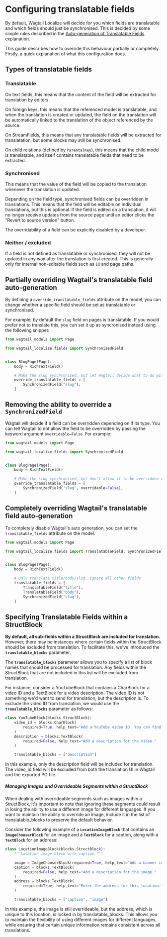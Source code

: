 # Configuring translatable fields

By default, Wagtail Localize will decide for you which fields are translatable and which fields should just be synchronised.
This is decided by some simple rules described in the [Auto-generation of Translatable Fields](/concept/translatable-fields-autogen)
explanation.

This guide describes how to override this behaviour partially or completely. Firstly, a quick explanation of what this configuration
does.

## Types of translatable fields

### Translatable

On text fields, this means that the content of the field will be extracted for translation by editors.

On foreign keys, this means that the referenced model is translatable, and when the translation is created or updated,
the field on the translation will be automatically linked to the translation of the object referenced by the source.

On StreamFields, this means that any translatable fields will be extracted for translatation, but some blocks may still
be synchronised.

On child relations (defined by `ParentalKey`), this means that the child model is translatable, and itself contains
translatable fields that need to be extracted.

### Synchronised

This means that the value of the field will be copied to the translation whenever the translation is updated.

Depending on the field type, synchronised fields can be overridden in translations. This means that the field will
be editable on individual translations, but this is optional. If the field is edited on a translation, it will no
longer receive updates from the source page until an editor clicks the "Revert to source version" button.

The overridability of a field can be explicitly disabled by a developer.

### Neither / excluded

If a field is not defined as translatable or synchronised, they will not be updated in any way after the translation is first
created. This is generally only for internal non-editable fields such as `id` and page paths.

## Partially overriding Wagtail's translatable field auto-generation

By defining a `override_translatable_fields` attribute on the model, you can change whether a specific field should
be set as translatable or synchronised.

For example, by default the `slug` field on pages is translatable. If you would prefer not to translate this, you can
set it up as syncronised instead using the following snippet:

```python
from wagtail.models import Page

from wagtail_localize.fields import SynchronizedField


class BlogPage(Page):
    body = RichTextField()

    # Make the slug synchronised, but let Wagtail decide what to do with title/body
    override_translatable_fields = [
        SynchronizedField("slug"),
    ]
```

## Removing the ability to override a `SynchronizedField`

Wagtail will decide if a field can be overridden depending on if its type.
You can tell Wagtail to not allow the field to be overridden by passing the keyword argument `overridable=False`.
For example:

```python
from wagtail.models import Page

from wagtail_localize.fields import SynchronizedField


class BlogPage(Page):
    body = RichTextField()

    # Make the slug synchronised, but don't allow it to be overridden on translations
    override_translatable_fields = [
        SynchronizedField("slug", overridable=False),
    ]
```

## Completely overriding Wagtail's translatable field auto-generation

To completely disable Wagtail's auto generation, you can set the `translatable_fields` attribute on the model.

```python
from wagtail.models import Page

from wagtail_localize.fields import TranslatableField, SynchronizedField


class BlogPage(Page):
    body = RichTextField()

    # Only translate title/body/slug, ignore all other fields
    translatable_fields = [
        TranslatableField("title"),
        TranslatableField("body"),
        SynchronizedField("slug"),
    ]
```

## Specifying Translatable Fields within a StructBlock

**By default, all sub-fields within a StructBlock are included for translation.** However, there may be instances where certain fields within the StructBlock should be excluded from translation. To facilitate this, we've introduced the **`translatable_blocks`** parameter.

The **`translatable_blocks`** parameter allows you to specify a list of block names that should be processed for translation. Any fields within the StructBlock that are not included in this list will be excluded from translation.

For instance, consider a YouTubeBlock that contains a CharBlock for a video ID and a TextBlock for a video description. The video ID is not something we'd want to send for translation, but the description is. To exclude the video ID from translation, we would use the **`translatable_blocks`** parameter as follows:

```python
class YouTubeBlock(blocks.StructBlock):
    video_id = blocks.CharBlock(
        required=True, help_text="Add a YouTube video ID. You can find this in the url."
    )
    description = blocks.TextBlock(
        required=False, help_text="Add a description for the video."
    )

    translatable_blocks = ["description"]
```

In this example, only the description field will be included for translation. The video_id field will be excluded from both the translation UI in Wagtail and the exported PO file.

##### Managing Images and Overrideable Segments within a StructBlock

When dealing with overrideable segments such as images within a StructBlock, it's important to note that ignoring these segments could result in losing the ability to use a different image for different languages. If you want to maintain the ability to override an image, include it in the list of translatable_blocks to preserve the default behavior.

Consider the following example of a **`LocationImageBlock`** that contains an **`ImageChooserBlock`** for an image and a **`TextBlock`** for a caption, along with a **`TextBlock`** for an address:

```python
class LocationImageBlock(blocks.StructBlock):
    """Location image block with caption."""

    image = ImageChooserBlock(required=True, help_text="Add a banner image.")
    caption = blocks.TextBlock(
        required=False, help_text="Add a description for the image."
    )
    address = blocks.TextBlock(
        required=True, help_text="Enter the address for this location."
    )

    translatable_blocks = ["caption", "image"]
```

In this example, the image is still overrideable, but the address, which is unique to this location, is locked in by translatable_blocks. This allows you to maintain the flexibility of using different images for different languages, while ensuring that certain unique information remains consistent across all translations.
